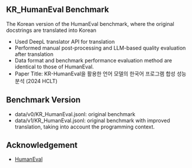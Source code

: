 ## KR_HumanEval Benchmark
The Korean version of the HumanEval benchmark, where the original docstrings are translated into Korean
* Used DeepL translator API for translation
* Performed manual post-processing and LLM-based quality evaluation after translation
* Data format and benchmark performance evaluation method are identical to those of HumanEval.
* Paper Title: KR-HumanEval을 활용한 언어 모델의 한국어 프로그램 합성 성능 분석 (2024 HCLT)

## Benchmark Version
* data/v0/KR_HumanEval.jsonl: original benchmark
* data/v1/KR_HumanEval.jsonl: original benchmark with improved translation, taking into account the programming context.
  
## Acknowledgement
* [HumanEval](https://github.com/openai/human-eval)
